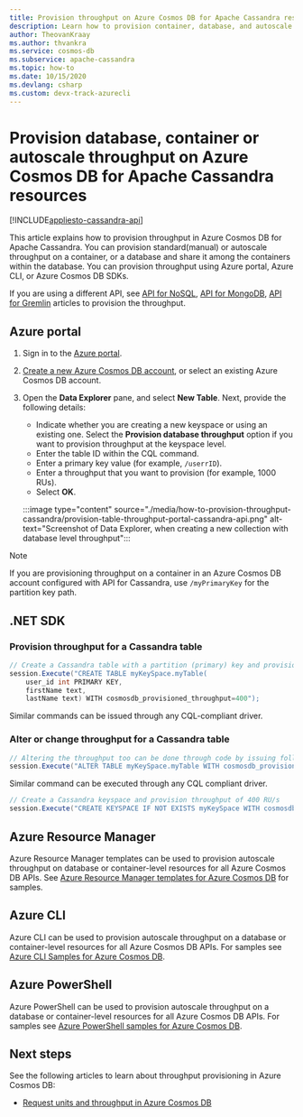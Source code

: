 ```yaml
---
title: Provision throughput on Azure Cosmos DB for Apache Cassandra resources
description: Learn how to provision container, database, and autoscale throughput in Azure Cosmos DB for Apache Cassandra resources. You will use Azure portal, CLI, PowerShell and various other SDKs. 
author: TheovanKraay
ms.author: thvankra
ms.service: cosmos-db
ms.subservice: apache-cassandra
ms.topic: how-to
ms.date: 10/15/2020
ms.devlang: csharp
ms.custom: devx-track-azurecli
---
```


# Provision database, container or autoscale throughput on Azure Cosmos DB for Apache Cassandra resources
[!INCLUDE[appliesto-cassandra-api](../includes/appliesto-cassandra-api.md)]

This article explains how to provision throughput in Azure Cosmos DB for Apache Cassandra. You can provision standard(manual) or autoscale throughput on a container, or a database and share it among the containers within the database. You can provision throughput using Azure portal, Azure CLI, or Azure Cosmos DB SDKs.

If you are using a different API, see [API for NoSQL](../how-to-provision-container-throughput.md), [API for MongoDB](../mongodb/how-to-provision-throughput-mongodb.md), [API for Gremlin](../how-to-provision-throughput-gremlin.md) articles to provision the throughput.

## <a id="portal-cassandra"></a> Azure portal

1. Sign in to the [Azure portal](https://portal.azure.com/).

1. [Create a new Azure Cosmos DB account](../mongodb/create-mongodb-dotnet.md#create-an-azure-cosmos-db-account), or select an existing Azure Cosmos DB account.

1. Open the **Data Explorer** pane, and select **New Table**. Next, provide the following details:

   * Indicate whether you are creating a new keyspace or using an existing one. Select the **Provision database throughput** option if you want to provision throughput at the keyspace level.
   * Enter the table ID within the CQL command.
   * Enter a primary key value (for example, `/userrID`).
   * Enter a throughput that you want to provision (for example, 1000 RUs).
   * Select **OK**.

    :::image type="content" source="./media/how-to-provision-throughput-cassandra/provision-table-throughput-portal-cassandra-api.png" alt-text="Screenshot of Data Explorer, when creating a new collection with database level throughput":::

> [!Note]
> If you are provisioning throughput on a container in an Azure Cosmos DB account configured with API for Cassandra, use `/myPrimaryKey` for the partition key path.

## <a id="dotnet-cassandra"></a> .NET SDK

### Provision throughput for a Cassandra table

```csharp
// Create a Cassandra table with a partition (primary) key and provision throughput of 400 RU/s
session.Execute("CREATE TABLE myKeySpace.myTable(
    user_id int PRIMARY KEY,
    firstName text,
    lastName text) WITH cosmosdb_provisioned_throughput=400");

```
Similar commands can be issued through any CQL-compliant driver.

### Alter or change throughput for a Cassandra table

```csharp
// Altering the throughput too can be done through code by issuing following command
session.Execute("ALTER TABLE myKeySpace.myTable WITH cosmosdb_provisioned_throughput=5000");
```

Similar command can be executed through any CQL compliant driver.

```csharp
// Create a Cassandra keyspace and provision throughput of 400 RU/s
session.Execute("CREATE KEYSPACE IF NOT EXISTS myKeySpace WITH cosmosdb_provisioned_throughput=400");
```

## Azure Resource Manager

Azure Resource Manager templates can be used to provision autoscale throughput on database or container-level resources for all Azure Cosmos DB APIs. See [Azure Resource Manager templates for Azure Cosmos DB](templates-samples.md) for samples.

## Azure CLI

Azure CLI can be used to provision autoscale throughput on a database or container-level resources for all Azure Cosmos DB APIs. For samples see [Azure CLI Samples for Azure Cosmos DB](cli-samples.md).

## Azure PowerShell

Azure PowerShell can be used to provision autoscale throughput on a database or container-level resources for all Azure Cosmos DB APIs. For samples see [Azure PowerShell samples for Azure Cosmos DB](powershell-samples.md).

## Next steps

See the following articles to learn about throughput provisioning in Azure Cosmos DB:

* [Request units and throughput in Azure Cosmos DB](../request-units.md)
